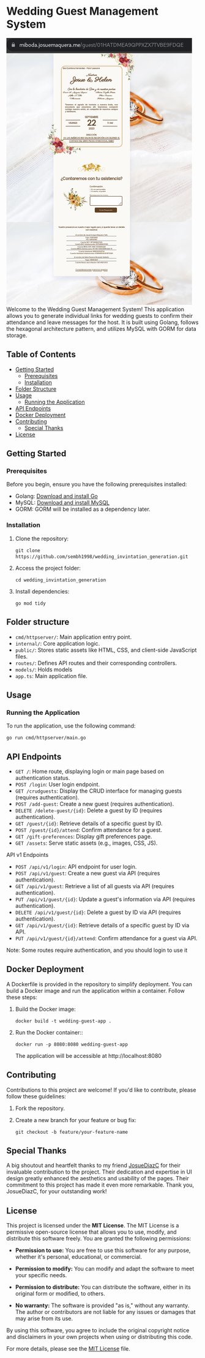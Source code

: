 # Wedding Guest Management System

![Wedding Guest Management System](mdcontent/screenshot.png)
Welcome to the Wedding Guest Management System! This application allows you to generate individual links for wedding guests to confirm their attendance and leave messages for the host. It is built using Golang, follows the hexagonal architecture pattern, and utilizes MySQL with GORM for data storage.

## Table of Contents

- [Getting Started](#getting-started)
  - [Prerequisites](#prerequisites)
  - [Installation](#installation)
- [Folder Structure](#folder-structure)
- [Usage](#usage)
  - [Running the Application](#running-the-application)
- [API Endpoints](#api-endpoints)
- [Docker Deployment](#docker-deployment)
- [Contributing](#contributing)
  - [Special Thanks](#special-thanks)
- [License](#license)


## Getting Started

### Prerequisites

Before you begin, ensure you have the following prerequisites installed:

- Golang: [Download and install Go](https://golang.org/doc/install)
- MySQL: [Download and install MySQL](https://dev.mysql.com/downloads/installer/)
- GORM: GORM will be installed as a dependency later.

### Installation

1. Clone the repository:

   ```shell
   git clone https://github.com/sembh1998/wedding_invintation_generation.git
   ```

2. Access the project folder:

   ```shell
   cd wedding_invintation_generation
   ```

3. Install dependencies:

   ```shell
   go mod tidy
   ```

## Folder structure

- `cmd/httpserver/`: Main application entry point.
- `internal/`:  Core application logic.
- `public/`: Stores static assets like HTML, CSS, and client-side JavaScript files.
- `routes/`: Defines API routes and their corresponding controllers.
- `models/`: Holds models
- `app.ts`: Main application file.

## Usage
### Running the Application
To run the application, use the following command:

   ```shell
   go run cmd/httpserver/main.go
   ```
## API Endpoints


- `GET /`: Home route, displaying login or main page based on authentication status.
- `POST /login`: User login endpoint.
- `GET /crudguests`: Display the CRUD interface for managing guests (requires authentication).
- `POST /add-guest`: Create a new guest (requires authentication).
- `DELETE /delete-guest/{id}`: Delete a guest by ID (requires authentication).
- `GET /guest/{id}`: Retrieve details of a specific guest by ID.
- `POST /guest/{id}/attend`: Confirm attendance for a guest.
- `GET /gift-preferences`: Display gift preferences page.
- `GET /assets`: Serve static assets (e.g., images, CSS, JS).

API v1 Endpoints

- `POST /api/v1/login`: API endpoint for user login.
- `POST /api/v1/guest`: Create a new guest via API (requires authentication).
- `GET /api/v1/guest`: Retrieve a list of all guests via API (requires authentication).
- `PUT /api/v1/guest/{id}`: Update a guest's information via API (requires authentication).
- `DELETE /api/v1/guest/{id}`: Delete a guest by ID via API (requires authentication).
- `GET /api/v1/guest/{id}`: Retrieve details of a specific guest by ID via API.
- `PUT /api/v1/guest/{id}/attend`: Confirm attendance for a guest via API.

Note: Some routes require authentication, and you should login to use it

## Docker Deployment

A Dockerfile is provided in the repository to simplify deployment. You can build a Docker image and run the application within a container. Follow these steps:

1. Build the Docker image:

   ```shell
   docker build -t wedding-guest-app .
   ```
2. Run the Docker container::

   ```shell
   docker run -p 8080:8080 wedding-guest-app
   ```
   The application will be accessible at http://localhost:8080

## Contributing

Contributions to this project are welcome! If you'd like to contribute, please follow these guidelines:

1. Fork the repository.

2. Create a new branch for your feature or bug fix:

   ```shell
   git checkout -b feature/your-feature-name
   ```

## Special Thanks

A big shoutout and heartfelt thanks to my friend [JosueDiazC](https://github.com/JosueDiazC) for their invaluable contribution to the project. Their dedication and expertise in UI design greatly enhanced the aesthetics and usability of the pages. Their commitment to this project has made it even more remarkable. Thank you, JosueDiazC, for your outstanding work!

## License

This project is licensed under the **MIT License**. The MIT License is a permissive open-source license that allows you to use, modify, and distribute this software freely. You are granted the following permissions:

- **Permission to use:** You are free to use this software for any purpose, whether it's personal, educational, or commercial.

- **Permission to modify:** You can modify and adapt the software to meet your specific needs.

- **Permission to distribute:** You can distribute the software, either in its original form or modified, to others.

- **No warranty:** The software is provided "as is," without any warranty. The author or contributors are not liable for any issues or damages that may arise from its use.

By using this software, you agree to include the original copyright notice and disclaimers in your own projects when using or distributing this code.

For more details, please see the [MIT License](LICENSE) file.

